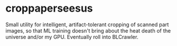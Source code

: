 # croppaperseesus
Small utility for intelligent, artifact-tolerant cropping of scanned part images, so that ML training doesn't bring about the heat death of the universe and/or my GPU. Eventually roll into BLCrawler. 
